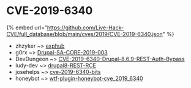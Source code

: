 # CVE-2019-6340
{% embed url="https://github.com/Live-Hack-CVE/full_database/blob/main/cves/2019/CVE-2019-6340.json" %}

* zhzyker ~> [exphub](https://www.alice-snow.ru/2019/database/cve-2019-6340/exphub-zhzyker)
* g0rx ~> [Drupal-SA-CORE-2019-003](https://www.alice-snow.ru/2019/database/cve-2019-6340/drupal-sa-core-2019-003-g0rx)
* DevDungeon ~> [CVE-2019-6340-Drupal-8.6.9-REST-Auth-Bypass](https://www.alice-snow.ru/2019/database/cve-2019-6340/cve-2019-6340-drupal-8.6.9-rest-auth-bypass-devdungeon)
* ludy-dev ~> [drupal8-REST-RCE](https://www.alice-snow.ru/2019/database/cve-2019-6340/drupal8-rest-rce-ludy-dev)
* josehelps ~> [cve-2019-6340-bits](https://www.alice-snow.ru/2019/database/cve-2019-6340/cve-2019-6340-bits-josehelps)
* honeybot ~> [wtf-plugin-honeybot-cve_2019_6340](https://www.alice-snow.ru/2019/database/cve-2019-6340/wtf-plugin-honeybot-cve_2019_6340-honeybot)